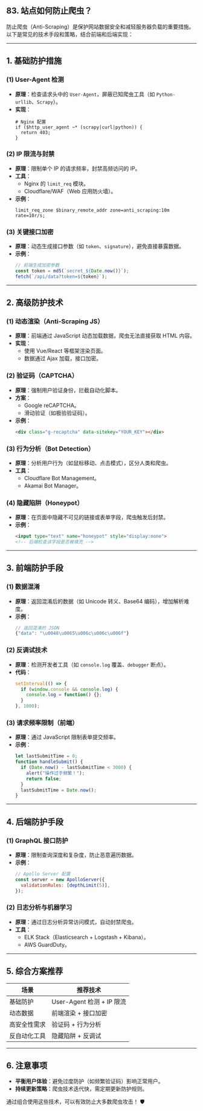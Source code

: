 ## 83. 站点如何防止爬虫？

防止爬虫（Anti-Scraping）是保护网站数据安全和减轻服务器负载的重要措施。以下是常见的技术手段和策略，结合前端和后端实现：

---

## **1. 基础防护措施**
### **(1) User-Agent 检测**
- **原理**：检查请求头中的 `User-Agent`，屏蔽已知爬虫工具（如 `Python-urllib`、`Scrapy`）。
- **实现**：
  ```nginx
  # Nginx 配置
  if ($http_user_agent ~* (scrapy|curl|python)) {
    return 403;
  }
  ```

### **(2) IP 限流与封禁**
- **原理**：限制单个 IP 的请求频率，封禁高频访问的 IP。
- **工具**：
    - Nginx 的 `limit_req` 模块。
    - Cloudflare/WAF（Web 应用防火墙）。
- **示例**：
  ```nginx
  limit_req_zone $binary_remote_addr zone=anti_scraping:10m rate=10r/s;
  ```

### **(3) 关键接口加密**
- **原理**：动态生成接口参数（如 `token`、`signature`），避免直接暴露数据。
- **示例**：
  ```javascript
  // 前端生成加密参数
  const token = md5(`secret_${Date.now()}`);
  fetch(`/api/data?token=${token}`);
  ```

---

## **2. 高级防护技术**
### **(1) 动态渲染（Anti-Scraping JS）**
- **原理**：前端通过 JavaScript 动态加载数据，爬虫无法直接获取 HTML 内容。
- **实现**：
    - 使用 Vue/React 等框架渲染页面。
    - 数据通过 Ajax 加载，接口加密。

### **(2) 验证码（CAPTCHA）**
- **原理**：强制用户验证身份，拦截自动化脚本。
- **方案**：
    - Google reCAPTCHA。
    - 滑动验证（如极验验证码）。
- **示例**：
  ```html
  <div class="g-recaptcha" data-sitekey="YOUR_KEY"></div>
  ```

### **(3) 行为分析（Bot Detection）**
- **原理**：分析用户行为（如鼠标移动、点击模式），区分人类和爬虫。
- **工具**：
    - Cloudflare Bot Management。
    - Akamai Bot Manager。

### **(4) 隐藏陷阱（Honeypot）**
- **原理**：在页面中隐藏不可见的链接或表单字段，爬虫触发后封禁。
- **示例**：
  ```html
  <input type="text" name="honeypot" style="display:none">
  <!-- 后端检查该字段是否被填充 -->
  ```

---

## **3. 前端防护手段**
### **(1) 数据混淆**
- **原理**：返回混淆后的数据（如 Unicode 转义、Base64 编码），增加解析难度。
- **示例**：
  ```javascript
  // 返回混淆的 JSON
  {"data": "\u0048\u0065\u006c\u006c\u006f"}
  ```

### **(2) 反调试技术**
- **原理**：检测开发者工具（如 `console.log` 覆盖、`debugger` 断点）。
- **代码**：
  ```javascript
  setInterval(() => {
    if (window.console && console.log) {
      console.log = function() {};
    }
  }, 1000);
  ```

### **(3) 请求频率限制（前端）**
- **原理**：通过 JavaScript 限制表单提交频率。
- **示例**：
  ```javascript
  let lastSubmitTime = 0;
  function handleSubmit() {
    if (Date.now() - lastSubmitTime < 3000) {
      alert("操作过于频繁！");
      return false;
    }
    lastSubmitTime = Date.now();
  }
  ```

---

## **4. 后端防护手段**
### **(1) GraphQL 接口防护**
- **原理**：限制查询深度和复杂度，防止恶意遍历数据。
- **示例**：
  ```javascript
  // Apollo Server 配置
  const server = new ApolloServer({
    validationRules: [depthLimit(5)],
  });
  ```

### **(2) 日志分析与机器学习**
- **原理**：通过日志分析异常访问模式，自动封禁爬虫。
- **工具**：
    - ELK Stack（Elasticsearch + Logstash + Kibana）。
    - AWS GuardDuty。

---

## **5. 综合方案推荐**
| **场景**               | **推荐技术**                  |
|------------------------|-----------------------------|
| 基础防护               | User-Agent 检测 + IP 限流    |
| 动态数据               | 前端渲染 + 接口加密           |
| 高安全性需求           | 验证码 + 行为分析             |
| 反自动化工具           | 隐藏陷阱 + 反调试             |

---

## **6. 注意事项**
- **平衡用户体验**：避免过度防护（如频繁验证码）影响正常用户。
- **持续更新策略**：爬虫技术迭代快，需定期更新防护规则。

通过组合使用这些技术，可以有效防止大多数爬虫攻击！ 🛡️